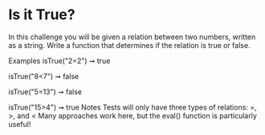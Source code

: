 # Is it True?

In this challenge you will be given a relation between two numbers, written as a string. Write a function that determines if the relation is true or false.

Examples
isTrue("2=2") ➞ true

isTrue("8<7") ➞ false

isTrue("5=13") ➞ false

isTrue("15>4") ➞ true
Notes
Tests will only have three types of relations: =, >, and <
Many approaches work here, but the eval() function is particularly useful!
